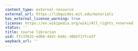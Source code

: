 ```yaml
---
content_type: external-resource
external_url: https://libguides.mit.edu/materials
has_external_license_warning: true
license: https://en.wikipedia.org/wiki/All_rights_reserved
status: ''
title: course librarian
uid: ffc37631-edb6-442c-b48c-30b5717fca3f
wayback_url: ''
---
```


